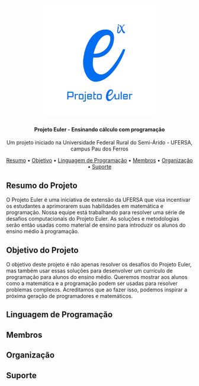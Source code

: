 
<h1 align="center">
  <br>
  <a><img src="projeto-euler.png" alt="Markdownify" width="300"></a>
</h1>

<h4 align="center">Projeto Euler - Ensinando cálculo com programação</h4>

<p align="center">
    Um projeto iniciado na Universidade Federal Rural do Semi-Árido - UFERSA, campus Pau dos Ferros
</p>

<p align="center">
  <a href="#resumo-do-projeto">Resumo</a> •
  <a href="#objetivo-do-projeto">Objetivo</a> •
  <a href="#linguagem-de-programação">Linguagem de Programação</a> •
  <a href="#membros">Membros</a> •
  <a href="#organização">Organização</a> •
  <a href="#suporte">Suporte</a>
</p>


## Resumo do Projeto

<p>
O Projeto Euler é uma iniciativa de extensão da UFERSA que visa incentivar os estudantes a aprimorarem suas habilidades em matemática e programação. Nossa equipe está trabalhando para resolver uma série de desafios computacionais do Projeto Euler. As soluções e metodologias serão então usadas como material de ensino para introduzir os alunos do ensino médio à programação.
</p>

## Objetivo do Projeto

<p>
O objetivo deste projeto é não apenas resolver os desafios do Projeto Euler, mas também usar essas soluções para desenvolver um currículo de programação para alunos do ensino médio. Queremos mostrar aos alunos como a matemática e a programação podem ser usadas para resolver problemas complexos. Acreditamos que ao fazer isso, podemos inspirar a próxima geração de programadores e matemáticos.
</p>

## Linguagem de Programação

## Membros

## Organização

## Suporte